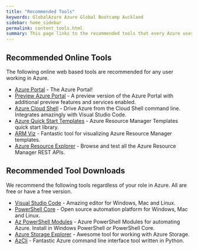 ```yaml
---
title: "Recommended Tools"
keywords: GlobalAzure Azure Global Bootcamp Auckland
sidebar: home_sidebar
permalink: content_tools.html
summary: This page links to the recommended tools that every Azure user should have in their toolbox. Using these tools will make your Azure experience even better and help you become a more effective Azure user.
---
```


## Recommended Online Tools

The following online web based tools are recommended for any user working in Azure.

- [Azure Portal](https://portal.azure.com) - The Azure Portal!
- [Preview Azure Portal](https://preview.portal.azure.com) - A preview version of the Azure Portal with additional preview features and services enabled.
- [Azure Cloud Shell](https://shell.azure.com) - Drive Azure from the Cloud Shell command line. Integrates amazingly with Visual Studio Code.
- [Azure Quick Start Templates](https://github.com/Azure/azure-quickstart-templates) - Azure Resource Manager Templates quick start library.
- [ARM Viz](http://armviz.io/) - Fantastic tool for visualizing Azure Resource Manager templates.
- [Azure Resource Explorer](https://resources.azure.com/) - Browse and test all the Azure Resource Manager REST APIs.

## Recommended Tool Downloads

We recommend the following tools regardless of your role in Azure. All are free or have a free version.

- [Visual Studio Code](https://code.visualstudio.com/) - Amazing editor for Windows, Mac and Linux.
- [PowerShell Core](https://github.com/PowerShell/PowerShell#get-powershell) - Open source automation platform for Windows, Mac and Linux.
- [Az PowerShell Modules](https://docs.microsoft.com/en-us/powershell/azure/install-az-ps) - Azure PowerShell Modules for automating Azure. Install in Windows PowerShell or PowerShell Core.
- [Azure Storage Explorer](https://azure.microsoft.com/en-us/features/storage-explorer/) - Awesome tool for working with Azure Storage.
- [AzCli](https://docs.microsoft.com/en-us/cli/azure/install-azure-cli) - Fantastic Azure command line interface tool written in Python.
